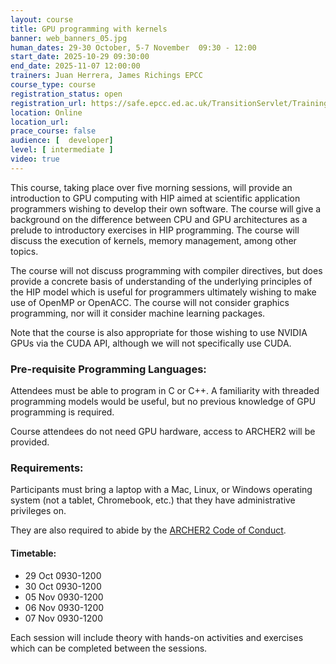```yaml
---
layout: course
title: GPU programming with kernels
banner: web_banners_05.jpg 
human_dates: 29-30 October, 5-7 November  09:30 - 12:00  
start_date: 2025-10-29 09:30:00
end_date: 2025-11-07 12:00:00
trainers: Juan Herrera, James Richings EPCC
course_type: course
registration_status: open
registration_url: https://safe.epcc.ed.ac.uk/TransitionServlet/TrainingCourse/251029-gpu-kernels
location: Online
location_url:
prace_course: false
audience: [  developer]
level: [ intermediate ]
video: true
---
```



This course, taking place over five morning sessions, will provide an introduction to GPU computing with HIP aimed at scientific application programmers wishing to develop their own software. The course will give a background on the difference between CPU and GPU architectures as a prelude to introductory exercises in HIP programming. The course will discuss the execution of kernels, memory management, among other topics.

The course will not discuss programming with compiler directives, but does provide a concrete basis of understanding of the underlying principles of the HIP model which is useful for programmers ultimately wishing to make use of OpenMP or OpenACC. The course will not consider graphics programming, nor will it consider machine learning packages.

Note that the course is also appropriate for those wishing to use NVIDIA GPUs via the CUDA API, although we will not specifically use CUDA.

### Pre-requisite Programming Languages:

Attendees must be able to program in C or C++. A familiarity with threaded programming models would be useful, but no previous knowledge of GPU programming is required.

Course attendees do not need GPU hardware, access to ARCHER2 will be provided.

### Requirements:

Participants must bring a laptop with a Mac, Linux, or Windows operating system (not a tablet, Chromebook, etc.) that they have administrative privileges on.

They are also required to abide by the [ARCHER2  Code of Conduct](../../../about/policies/code-of-conduct.html). 


#### Timetable:

- 29 Oct 0930-1200
- 30 Oct 0930-1200
- 05 Nov 0930-1200
- 06 Nov 0930-1200
- 07 Nov 0930-1200

Each session will include theory with hands-on activities and exercises which can be completed between the sessions.


<section id="service">

 
<!--

<h2><a name="materials">Course materials</a></h2>



    <div class="row ">	

		
      <div class="col-xs-6 col-sm-4">
        <a class="ar2_linkbox ar2_linkbox-green" 
          href="https://github.com/EPCCed/archer2-gpu-course  ">
          <strong>Course materials</strong> 
        </a>
      </div>


 
      <div class="col-xs-6 col-sm-4">
        <a class="ar2_linkbox ar2_linkbox-teal" 
          href="https://pad.archer2.ac.uk/p/251029-gpu-kernels ">
          <strong>Course Chat</strong>       
        </a>
      </div>
		

 	</div>
		
		
				
-->

<!--
 		
<h2><a name="videos">Videos</a></h2>

<h3>Day 1 </h3>

<h3>Session 1</h3>

<div>
	<iframe title="Video" width="560" height="315" src="https://www.youtube.com/embed/OdgZTJHwqNw" frameborder="0" allow="accelerometer; autoplay; encrypted-media; gyroscope; picture-in-picture" allowfullscreen></iframe>
</div>


<h3>Session 2</h3>

<div>
	<iframe title="Video" width="560" height="315" src="https://www.youtube.com/embed/zgLHUw8D1LQ" frameborder="0" allow="accelerometer; autoplay; encrypted-media; gyroscope; picture-in-picture" allowfullscreen></iframe>
</div>

<h3>Day 2 </h3>

<h3>Session 3</h3>

<div>
	<iframe title="Video" width="560" height="315" src="https://www.youtube.com/embed/JUXN6xuT_Og  " frameborder="0" allow="accelerometer; autoplay; encrypted-media; gyroscope; picture-in-picture" allowfullscreen></iframe>
</div>


<h3>Session 4</h3>

<div>
	<iframe title="Video" width="560" height="315" src="https://www.youtube.com/embed/RvsKPrZ3JMA " frameborder="0" allow="accelerometer; autoplay; encrypted-media; gyroscope; picture-in-picture" allowfullscreen></iframe>
</div>

<h3>Day 3 </h3>
<h3>Session 5</h3>

<div>
	<iframe title="Video" width="560" height="315" src="https://www.youtube.com/embed/HlTo2pxYKzg " frameborder="0" allow="accelerometer; autoplay; encrypted-media; gyroscope; picture-in-picture" allowfullscreen></iframe>
</div>


<h3>Session 6</h3>

<div>
	<iframe title="Video" width="560" height="315" src="https://www.youtube.com/embed/nfRQV5OmZGY " frameborder="0" allow="accelerometer; autoplay; encrypted-media; gyroscope; picture-in-picture" allowfullscreen></iframe>
</div>



-->

<!--


<h2><a name="feedback">Feedback</a></h2>


    <div class="row ">	

      <div class="col-xs-6 col-sm-4">
        <a class="ar2_linkbox ar2_linkbox-teal" 


		   href="https://www.archer2.ac.uk/training/feedback/?course=251029-gpu-kernels"

		>
          <strong>Feedback</strong><br/>
          Please let us know what was great about this course and anything we can improve
        </a>
      </div>
    </div>
		
-->
 
</section>


